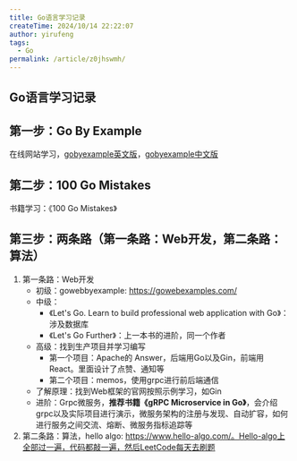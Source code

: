 ```yaml
---
title: Go语言学习记录
createTime: 2024/10/14 22:22:07
author: yirufeng
tags:
  - Go
permalink: /article/z0jhswmh/
---
```



## Go语言学习记录



## 第一步：Go By Example
在线网站学习，[gobyexample英文版](https://gobyexample.com/)，[gobyexample中文版](https://gobyexample-cn.github.io/)

## 第二步：100 Go Mistakes
书籍学习：《100 Go Mistakes》

## 第三步：两条路（第一条路：Web开发，第二条路：算法）

1. 第一条路：Web开发
    - 初级：gowebbyexample: https://gowebexamples.com/
    - 中级：
        - 《Let's Go. Learn to build professional web application with Go》：涉及数据库
        - 《Let's Go Further》：上一本书的进阶，同一个作者
    - 高级：找到生产项目并学习编写
        - 第一个项目：Apache的 Answer，后端用Go以及Gin，前端用React。里面设计了点赞、通知等
        - 第二个项目：memos，使用grpc进行前后端通信
    - 了解原理：找到Web框架的官网按照示例学习，如Gin
    - 进阶：Grpc微服务，**推荐书籍《gRPC Microservice in Go》**，会介绍grpc以及实际项目进行演示，微服务架构的注册与发现、自动扩容，如何进行服务之间交流、熔断、微服务指标追踪等
2. 第二条路：算法，hello algo: https://www.hello-algo.com/。Hello-algo上全部过一遍，代码都敲一遍，然后LeetCode每天去刷题


<!-- more -->